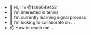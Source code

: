 - 👋 Hi, I’m @1466649452
- 👀 I’m interested in tennis
- 🌱 I’m currently learning signal process
- 💞️ I’m looking to collaborate on ...
- 📫 How to reach me ...

<!---
1466649452/1466649452 is a ✨ special ✨ repository because its `README.md` (this file) appears on your GitHub profile.
You can click the Preview link to take a look at your changes.
--->
